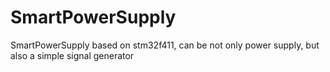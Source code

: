 # SmartPowerSupply
SmartPowerSupply based on stm32f411, can be not only power supply, but also a simple signal generator
